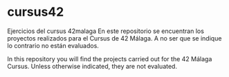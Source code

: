 # cursus42
Ejercicios del cursus 42malaga
En este repositorio se encuentran los proyectos realizados para el Cursus de 42 Málaga. A no ser que se indique lo contrario no están evaluados.

In this repository you will find the projects carried out for the 42 Málaga Cursus. Unless otherwise indicated, they are not evaluated.
